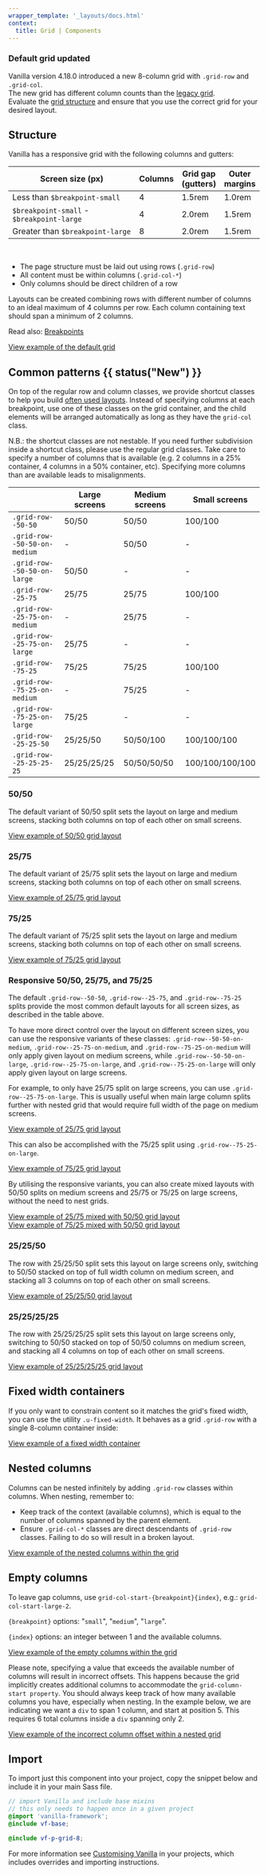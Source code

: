 ```yaml
---
wrapper_template: '_layouts/docs.html'
context:
  title: Grid | Components
---
```


<div class="p-notification--positive">
  <div class="p-notification__content">
    <h3 class="p-notification__title">Default grid updated</h3>
    <p class="p-notification__message">
      Vanilla version 4.18.0 introduced a new 8-column grid with <code>.grid-row</code> and <code>.grid-col</code>.<br>
      The new grid has different column counts than the <a href="/docs/patterns/grid-legacy">legacy grid</a>.<br>
      Evaluate the <a href="#structure">grid structure</a> and ensure that you use the correct grid for your desired layout.
    </p>
  </div>
</div>

## Structure

Vanilla has a responsive grid with the following columns and gutters:

<table>
  <thead>
    <tr>
      <th style="width: 50ch">Screen size (px)</th>
      <th>Columns</th>
      <th>Grid gap (gutters)</th>
      <th>Outer margins</th>
    </tr>
  </thead>
  <tbody>
    <tr>
      <td>Less than <code>$breakpoint-small</code></td>
      <td>4</td>
      <td>1.5rem</td>
      <td>1.0rem</td>
    </tr>
    <tr>
      <td><code>$breakpoint-small</code> - <code>$breakpoint-large</code></td>
      <td>4</td>
      <td>2.0rem</td>
      <td>1.5rem</td>
    </tr>
    <tr>
      <td>Greater than <code>$breakpoint-large</code></td>
      <td>8</td>
      <td>2.0rem</td>
      <td>1.5rem</td>
    </tr>
  </tbody>
</table>

<br>

- The page structure must be laid out using rows (`.grid-row`)
- All content must be within columns (`.grid-col-*`)
- Only columns should be direct children of a row

Layouts can be created combining rows with different number of columns to an ideal maximum of 4 columns per row. Each column containing text should span a minimum of 2 columns.

Read also: [Breakpoints](/docs/settings/breakpoint-settings)

<div class="embedded-example"><a href="/docs/examples/patterns/grid-8/default/" class="js-example">
    View example of the default grid
</a></div>

## Common patterns {{ status("New") }}

On top of the regular row and column classes, we provide shortcut classes to help you build [often used layouts](/docs/layouts/brochure).
Instead of specifying columns at each breakpoint, use one of these classes on the grid container, and the child elements will be arranged automatically as long as they have the `grid-col` class.

N.B.: the shortcut classes are not nestable.
If you need further subdivision inside a shortcut class, please use the regular grid classes.
Take care to specify a number of columns that is available (e.g. 2 columns in a 25% container, 4 columns in a 50% container, etc).
Specifying more columns than are available leads to misalignments.

|                              | Large screens | Medium screens | Small screens   |
| ---------------------------- | ------------- | -------------- | --------------- |
| `.grid-row--50-50`           | 50/50         | 50/50          | 100/100         |
| `.grid-row--50-50-on-medium` | -             | 50/50          | -               |
| `.grid-row--50-50-on-large`  | 50/50         | -              | -               |
| `.grid-row--25-75`           | 25/75         | 25/75          | 100/100         |
| `.grid-row--25-75-on-medium` | -             | 25/75          | -               |
| `.grid-row--25-75-on-large`  | 25/75         | -              | -               |
| `.grid-row--75-25`           | 75/25         | 75/25          | 100/100         |
| `.grid-row--75-25-on-medium` | -             | 75/25          | -               |
| `.grid-row--75-25-on-large`  | 75/25         | -              | -               |
| `.grid-row--25-25-50`        | 25/25/50      | 50/50/100      | 100/100/100     |
| `.grid-row--25-25-25-25`     | 25/25/25/25   | 50/50/50/50    | 100/100/100/100 |

### 50/50

The default variant of 50/50 split sets the layout on large and medium screens, stacking both columns on top of each other on small screens.

<div class="embedded-example"><a href="/docs/examples/patterns/grid-8/50-50/" class="js-example">
    View example of 50/50 grid layout
</a></div>

### 25/75

The default variant of 25/75 split sets the layout on large and medium screens, stacking both columns on top of each other on small screens.

<div class="embedded-example"><a href="/docs/examples/patterns/grid-8/25-75/" class="js-example">
    View example of 25/75 grid layout
</a></div>

### 75/25

The default variant of 75/25 split sets the layout on large and medium screens, stacking both columns on top of each other on small screens.

<div class="embedded-example"><a href="/docs/examples/patterns/grid-8/75-25/" class="js-example">
    View example of 75/25 grid layout
</a></div>

### Responsive 50/50, 25/75, and 75/25

The default `.grid-row--50-50`, `.grid-row--25-75`, and `.grid-row--75-25` splits provide the most common default layouts for all screen sizes, as described in the table above.

To have more direct control over the layout on different screen sizes, you can use the responsive variants of these classes: `.grid-row--50-50-on-medium`, `.grid-row--25-75-on-medium`, and `.grid-row--75-25-on-medium` will only apply given layout on medium screens, while `.grid-row--50-50-on-large`, `.grid-row--25-75-on-large`, and `.grid-row--75-25-on-large` will only apply given layout on large screens.

For example, to only have 25/75 split on large screens, you can use `.grid-row--25-75-on-large`. This is usually useful when main large column splits further with nested grid that would require full width of the page on medium screens.

<div class="embedded-example"><a href="/docs/examples/patterns/grid-8/25-75-responsive-large/" class="js-example">
    View example of 25/75 grid layout
</a></div>

This can also be accomplished with the 75/25 split using `.grid-row--75-25-on-large`.

<div class="embedded-example"><a href="/docs/examples/patterns/grid-8/75-25-responsive-large/" class="js-example">
    View example of 75/25 grid layout
</a></div>

By utilising the responsive variants, you can also create mixed layouts with 50/50 splits on medium screens and 25/75 or 75/25 on large screens, without the need to nest grids.

<div class="embedded-example"><a href="/docs/examples/patterns/grid-8/25-75-mixed-responsive/" class="js-example">
    View example of 25/75 mixed with 50/50 grid layout
</a></div>

<div class="embedded-example"><a href="/docs/examples/patterns/grid-8/75-25-mixed-responsive/" class="js-example">
    View example of 75/25 mixed with 50/50 grid layout
</a></div>

### 25/25/50

The row with 25/25/50 split sets this layout on large screens only, switching to 50/50 stacked on top of full width column on medium screen, and stacking all 3 columns on top of each other on small screens.

<div class="embedded-example"><a href="/docs/examples/patterns/grid-8/25-25-50/" class="js-example">
    View example of 25/25/50 grid layout
</a></div>

### 25/25/25/25

The row with 25/25/25/25 split sets this layout on large screens only, switching to 50/50 stacked on top of 50/50 columns on medium screen, and stacking all 4 columns on top of each other on small screens.

<div class="embedded-example"><a href="/docs/examples/patterns/grid-8/25-25-25-25/" class="js-example">
    View example of 25/25/25/25 grid layout
</a></div>

## Fixed width containers

If you only want to constrain content so it matches the grid's fixed width, you can use the utility `.u-fixed-width`. It behaves as a grid `.grid-row` with a single 8-column container inside:

<div class="embedded-example"><a href="/docs/examples/utilities/fixed-width-container/" class="js-example">
    View example of a fixed width container
</a></div>

## Nested columns

Columns can be nested infinitely by adding `.grid-row` classes within columns. When nesting, remember to:

- Keep track of the context (available columns), which is equal to the number of columns spanned by the parent element.
- Ensure `.grid-col-*` classes are direct descendants of `.grid-row` classes. Failing to do so will result in a broken layout.

<div class="embedded-example"><a href="/docs/examples/patterns/grid-8/nested/" class="js-example">
    View example of the nested columns within the grid
</a></div>

## Empty columns

To leave gap columns, use `grid-col-start-{breakpoint}{index}`, e.g.: `grid-col-start-large-2`.

`{breakpoint}` options: "`small`", "`medium`", "`large`".

`{index}` options: an integer between 1 and the available columns.

<div class="embedded-example"><a href="/docs/examples/patterns/grid-8/empty-columns/" class="js-example">
    View example of the empty columns within the grid
</a></div>

Please note, specifying a value that exceeds the available number of columns will result in incorrect offsets. This happens because the grid implicitly creates additional columns to accommodate the `grid-column-start property`. You should always keep track of how many available columns you have, especially when nesting. In the example below, we are indicating we want a `div` to span 1 column, and start at position 5. This requires 6 total columns inside a `div` spanning only 2.

<div class="embedded-example"><a href="/docs/examples/patterns/grid-8/incorrect-empty-columns/" class="js-example">
View example of the incorrect column offset within a nested grid
</a></div>

## Import

To import just this component into your project, copy the snippet below and include it in your main Sass file.

```scss
// import Vanilla and include base mixins
// this only needs to happen once in a given project
@import 'vanilla-framework';
@include vf-base;

@include vf-p-grid-8;
```

For more information see [Customising Vanilla](/docs/customising-vanilla/) in your projects, which includes overrides and importing instructions.
